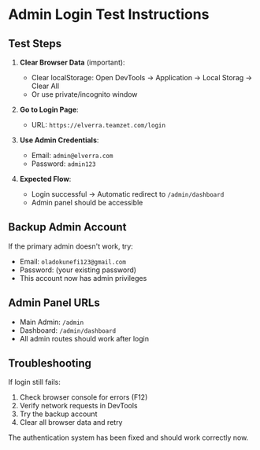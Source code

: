 # Admin Login Test Instructions

## Test Steps

1. **Clear Browser Data** (important):
   - Clear localStorage: Open DevTools → Application → Local Storag → Clear All
   - Or use private/incognito window

2. **Go to Login Page**: 
   - URL: `https://elverra.teamzet.com/login`

3. **Use Admin Credentials**:
   - Email: `admin@elverra.com`
   - Password: `admin123`

4. **Expected Flow**:
   - Login successful → Automatic redirect to `/admin/dashboard`
   - Admin panel should be accessible

## Backup Admin Account

If the primary admin doesn't work, try:
- Email: `oladokunefi123@gmail.com` 
- Password: (your existing password)
- This account now has admin privileges

## Admin Panel URLs
- Main Admin: `/admin`
- Dashboard: `/admin/dashboard`
- All admin routes should work after login

## Troubleshooting

If login still fails:
1. Check browser console for errors (F12)
2. Verify network requests in DevTools
3. Try the backup account
4. Clear all browser data and retry

The authentication system has been fixed and should work correctly now.

